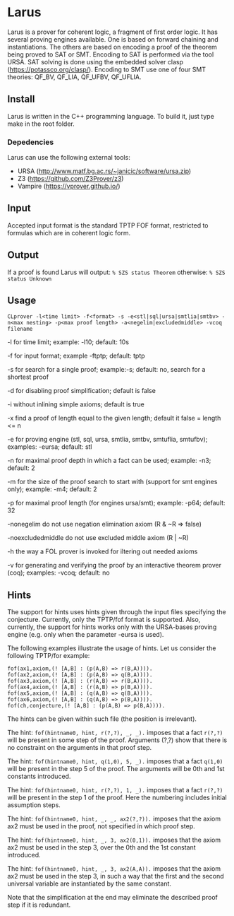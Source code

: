 # Larus

Larus is a prover for coherent logic, a fragment of first order logic. It has several proving
engines available. One is based on forward chaining and instantiations. The others are based on
encoding a proof of the theorem being proved to SAT or SMT. Encoding to SAT is performed via
the tool URSA. SAT solving is done using the embedded solver clasp (https://potassco.org/clasp/). 
Encoding to SMT use one of four SMT theories: QF_BV, QF_LIA, QF_UFBV, QF_UFLIA.

## Install
Larus is written in the C++ programming language. 
To build it, just type make in the root folder. 

### Depedencies

Larus can use the following external tools:
 - URSA (http://www.matf.bg.ac.rs/~janicic/software/ursa.zip)
 - Z3 (https://github.com/Z3Prover/z3)
 - Vampire (https://vprover.github.io/)
 
## Input
 
Accepted input format is the standard TPTP FOF format, restricted to formulas which are in coherent logic form.

## Output

If a proof is found Larus will output:
`% SZS status Theorem`
otherwise:
`% SZS status Unknown`

## Usage 

`CLprover -l<time limit> -f<format> -s -e<stl|sql|ursa|smtlia|smtbv> -n<max nesting> -p<max proof length> -a<negelim|excludedmiddle> -vcoq filename `

   -l<time limit>       for time limit; example: -l10; default: 10s

   -f<format>           for input format; example -ftptp; default: tptp

   -s                   for search for a single proof; example:-s; default: no, search for a shortest proof

   -d                   for disabling proof simplification; default is false

   -i                   without inlining simple axioms; default is true

   -x                   find a proof of length equal to the given length; default it false = length <= n

   -e<engine>           for proving engine (stl, sql, ursa, smtlia, smtbv, smtuflia, smtufbv); 
                        examples: -eursa; default: stl

   -n<max nesting>      for maximal proof depth in which a fact can be used; example: -n3; default: 2

   -m<starting length>  for the size of the proof search to start with (support for smt engines only); 
                        example: -m4; default: 2

   -p<max proof length> for maximal proof length (for engines ursa/smt); example: -p64; default: 32

   -nonegelim           do not use negation elimination axiom (R & ~R => false)

   -noexcludedmiddle    do not use excluded middle axiom (R | ~R)

   -h <invoke>          the way a FOL prover is invoked for iltering out needed axioms

   -v<prover>           for generating and verifying the proof by an interactive theorem prover (coq); 
                        examples: -vcoq; default: no


## Hints 

The support for hints uses hints given through the input files specifying the conjecture.
Currently, only the TPTP/fof format is supported. Also, currently, the support for hints
works only with the URSA-bases proving engine (e.g. only when the parameter -eursa is
used). 

The following examples illustrate the usage of hints. Let us consider the following 
TPTP/for example:

```
fof(ax1,axiom,(! [A,B] : (p(A,B) => r(B,A)))).
fof(ax2,axiom,(! [A,B] : (p(A,B) => q(B,A)))).
fof(ax3,axiom,(! [A,B] : (r(A,B) => r(B,A)))).
fof(ax4,axiom,(! [A,B] : (r(A,B) => p(B,A)))).
fof(ax5,axiom,(! [A,B] : (q(A,B) => q(B,A)))).
fof(ax6,axiom,(! [A,B] : (q(A,B) => p(B,A)))).
fof(ch,conjecture,(! [A,B] : (p(A,B) => p(B,A)))).
```

The hints can be given within such file (the position is irrelevant).

The hint:
  `fof(hintname0, hint, r(?,?), _, _).`
imposes that a fact `r(?,?)` will be present in some step of the proof. Arguments (?,?) 
show that there is no constraint on the arguments in that proof step.

The hint:
  `fof(hintname0, hint, q(1,0), 5, _).`
imposes that a fact `q(1,0)` will be present in the step 5 of the proof. The arguments 
will be 0th and 1st constants introduced.

The hint:
  `fof(hintname0, hint, r(?,?), 1, _).`
imposes that a fact `r(?,?)` will be present in the step 1 of the proof.
Here the numbering includes initial assumption steps. 

The hint:
  `fof(hintname0, hint, _, _, ax2(?,?)).`
imposes that the axiom ax2 must be used in the proof, not specified in which proof step.

The hint:
  `fof(hintname0, hint, _, 3, ax2(0,1)).`
imposes that the axiom ax2 must be used in the step 3, over the 0th and the 1st
constant introduced.

The hint:
  `fof(hintname0, hint, _, 3, ax2(A,A)).`
imposes that the axiom ax2 must be used in the step 3, in such a way that the
first and the second universal variable are instantiated by the same constant.

Note that the simplification at the end may eliminate the described proof 
step if it is redundant.



